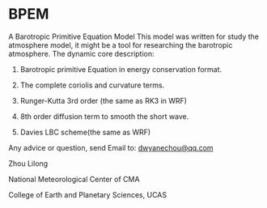 # BPEM
A Barotropic Primitive Equation Model
This model was written for study the atmosphere model, it might be a tool for researching the barotropic atmosphere.
The dynamic core description:

1. Barotropic primitive Equation in energy conservation format.

2. The complete coriolis and curvature terms.

3. Runger-Kutta 3rd order (the same as RK3 in WRF)

4. 8th order diffusion term to smooth the short wave.

5. Davies LBC scheme(the same as WRF)

Any advice or question, send Email to: dwyanechou@qq.com

Zhou Lilong

National Meteorological Center of CMA

College of Earth and Planetary Sciences, UCAS
